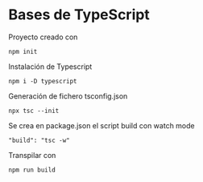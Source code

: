# Bases de TypeScript

Proyecto creado con

```
npm init
```

Instalación de Typescript

```
npm i -D typescript
```

Generación de fichero tsconfig.json

```
npx tsc --init
```

Se crea en package.json el script build con watch mode

```
"build": "tsc -w"
```

Transpilar con

```
npm run build
```
